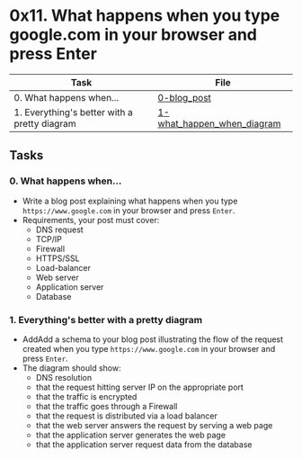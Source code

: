 # 0x11. What happens when you type google.com in your browser and press Enter

| Task | File |
| ---- | ---- |
| 0. What happens when... | [0-blog_post](./0-blog_post) |
| 1. Everything's better with a pretty diagram | [1-what_happen_when_diagram](./1-what_happen_when_diagram) |

## Tasks
### 0. What happens when...
* Write a blog post explaining what happens when you type `https://www.google.com` in your browser and press `Enter`.
* Requirements, your post must cover:
    * DNS request
    * TCP/IP
    * Firewall
    * HTTPS/SSL
    * Load-balancer
    * Web server
    * Application server
    * Database
### 1. Everything's better with a pretty diagram
* AddAdd a schema to your blog post illustrating the flow of the request created when you type `https://www.google.com` in your browser and press `Enter`.
* The diagram should show:
    * DNS resolution
    * that the request hitting server IP on the appropriate port
    * that the traffic is encrypted
    * that the traffic goes through a Firewall
    * that the request is distributed via a load balancer
    * that the web server answers the request by serving a web page
    * that the application server generates the web page
    * that the application server request data from the database
